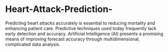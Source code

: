 # Heart-Attack-Prediction-
Predicting heart attacks accurately is essential to reducing mortality and enhancing patient care. Predictive techniques used today frequently lack early detection and accuracy. Artificial Intelligence (AI) presents a promising means of improving forecast accuracy through multidimensional, complicated data analysis. 
